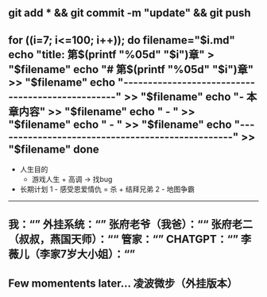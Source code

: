 git add * && git commit -m "update" && git push
---------------------------------------
for ((i=7; i<=100; i++)); do
    filename="$i.md"
    echo "title: 第$(printf "%05d" "$i")章" > "$filename"
    echo "# 第$(printf "%05d" "$i")章" >> "$filename"
    echo "-------------------------------------------------" >> "$filename"
    echo "- 本章内容" >> "$filename"
    echo "    - " >> "$filename"
    echo "    - " >> "$filename"
    echo "-------------------------------------------------" >> "$filename"
done
---------------------------------------
- 人生目的
    - 游戏人生 + 高调 -> 找bug 
- 长期计划
    1 - 感受恩爱情仇 = 杀 + 结拜兄弟
    2 - 地图争霸
---------------------------------------
我：“”
外挂系统：“”
张府老爷（我爸）：““
张府老二（叔叔，燕国天师）：““
管家：“”
CHATGPT：“”
李薇儿（李家7岁大小姐）：“”
---------------------------------------
Few momentents later...
凌波微步（外挂版本）
---------------------------------------